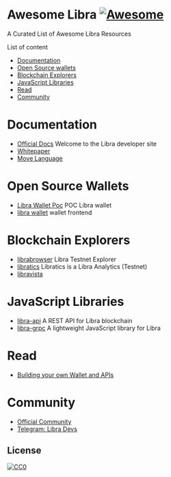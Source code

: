 # Awesome Libra [![Awesome](https://cdn.rawgit.com/sindresorhus/awesome/d7305f38d29fed78fa85652e3a63e154dd8e8829/media/badge.svg)](https://github.com/sindresorhus/awesome)
A Curated List of Awesome Libra Resources

List of content

- [Documentation](#documentation)
- [Open Source wallets](#open-source-wallets)
- [Blockchain Explorers](#blockchain-explorers)
- [JavaScript Libraries](#javascript-libraries)
- [Read](#read)
- [Community](#community)


# Documentation
* [Official Docs](https://developers.libra.org/docs/welcome-to-libra) Welcome to the Libra developer site
* [Whitepaper](https://libra.org/en-US/white-paper/)
* [Move Language](https://developers.libra.org/docs/assets/papers/libra-move-a-language-with-programmable-resources.pdf)

# Open Source Wallets
* [Libra Wallet Poc](https://dev.kulap.io/libra/) POC Libra wallet
* [libra wallet](https://github.com/dpikalov/libra-wallet) wallet frontend

# Blockchain Explorers
* [librabrowser](https://librabrowser.io/?fbclid=IwAR1LjpGiLWwW3oIFHnM3dm6H47H6D2R0dRAsqjmCcJSNtpW7yCcJu1ud2hE) Libra Testnet Explorer
* [libratics](http://libratics.com) Libratics is a Libra Analytics (Testnet)
* [libravista](http://libravista.com)


# JavaScript Libraries
* [libra-api](https://github.com/bonustrack/libra-api) A REST API for Libra blockchain
* [libra-grpc](https://github.com/bonustrack/libra-grpc) A lightweight JavaScript library for Libra

# Read
* [Building your own Wallet and APIs](https://medium.com/kulapofficial/the-first-libra-wallet-poc-building-your-own-wallet-and-apis-3cb578c0bd52)

# Community
* [Official Community](https://community.libra.org/)
* [Telegram: Libra Devs](https://t.me/joinchat/DAQb4RSNpqEok3p-QdmaKQ)

## License

[![CC0](https://i.creativecommons.org/p/zero/1.0/88x31.png)](https://creativecommons.org/publicdomain/zero/1.0/)

